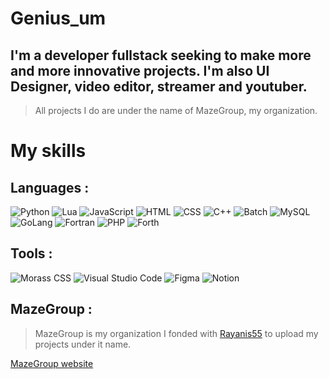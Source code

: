 # Genius_um
## I'm a developer fullstack seeking to make more and more innovative projects. I'm also UI Designer, video editor, streamer and youtuber.
> All projects I do are under the name of MazeGroup, my organization.

# My skills
## Languages :
![Python](https://img.shields.io/badge/Python-blue?style=for-the-badge&logo=python&logoColor=white)
![Lua](https://img.shields.io/badge/Lua-darkblue?style=for-the-badge&logo=lua&logoColor=white)
![JavaScript](https://img.shields.io/badge/JavaScript-yellow?style=for-the-badge&logo=javascript&logoColor=white)
![HTML](https://img.shields.io/badge/HTML5-red?style=for-the-badge&logo=html5&logoColor=white)
![CSS](https://img.shields.io/badge/CSS3-blue?style=for-the-badge&logo=css3&logoColor=white)
![C++](https://img.shields.io/badge/C++-blue?style=for-the-badge&logo=cpp2&logoColor=white)
![Batch](https://img.shields.io/badge/Batch-gray?style=for-the-badge&logo=bat&logoColor=white)
![MySQL](https://img.shields.io/badge/MySQL-005C84?style=for-the-badge&logo=mysql&logoColor=white)
![GoLang](https://img.shields.io/badge/GoLang-blue?style=for-the-badge&logo=go&logoColor=white)
![Fortran](https://img.shields.io/badge/Fortran-734F96?style=for-the-badge&logo=fortran&logoColor=white)
![PHP](https://img.shields.io/badge/PHP-8993be?style=for-the-badge&logo=php&logoColor=white)
![Forth](https://img.shields.io/badge/Forth-darkred?style=for-the-badge&logo=forth&logoColor=white)
## Tools :
![Morass CSS](https://img.shields.io/badge/Morass%20CSS-080808?style=for-the-badge)
![Visual Studio Code](https://img.shields.io/badge/Visual%20Studio%20Code-blue?style=for-the-badge&logo=visual%20studio%20code&logoColor=white)
![Figma](https://img.shields.io/badge/Figma-orange?style=for-the-badge&logo=figma&logoColor=white)
![Notion](https://img.shields.io/badge/Notion-white?style=for-the-badge&logo=notion&logoColor=black)

## MazeGroup :
> MazeGroup is my organization I fonded with [Rayanis55](https://github.com/Rayanis55) to upload my projects under it name.

[MazeGroup website](https://mazegroup.org/)
